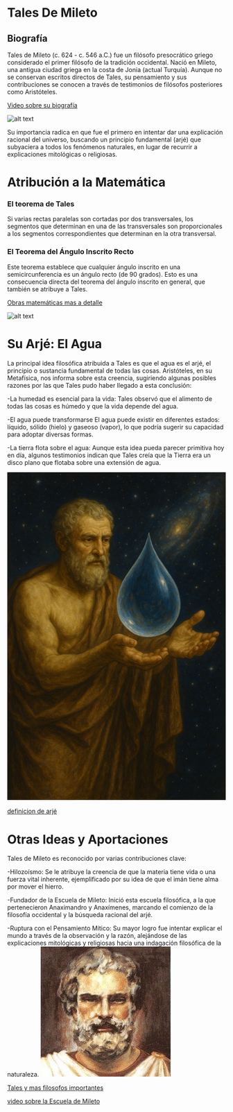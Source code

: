 # Tales De Mileto 
## Biografía

  Tales de Mileto (c. 624 - c. 546 a.C.) fue un filósofo presocrático griego considerado el primer filósofo de la tradición occidental. Nació en Mileto, una antigua ciudad griega en la costa de Jonia (actual Turquía). Aunque no se conservan escritos directos de Tales, su pensamiento y sus contribuciones se conocen a través de testimonios de filósofos posteriores como Aristóteles.

  [Video sobre su biografía](https://www.youtube.com/watch?v=72s6NoDLaEg)


![alt text]([image-4tf.png](https://github.com/gonzalopelizzari/MarkdownGuideBookProject/blob/main/foto/tales-3tf.png))

Su importancia radica en que fue el primero en intentar dar una explicación racional del universo, buscando un principio fundamental (arjé) que subyaciera a todos los fenómenos naturales, en lugar de recurrir a explicaciones mitológicas o religiosas.


# Atribución a la Matemática

### El teorema de Tales
 Si varias rectas paralelas son cortadas por dos transversales, los segmentos que determinan en una de las transversales son proporcionales a los segmentos correspondientes que determinan en la otra transversal.
 
 ### El Teorema del Ángulo Inscrito Recto
  Este teorema establece que cualquier ángulo inscrito en una semicircunferencia es un ángulo recto (de 90 grados). Esto es una consecuencia directa del teorema del ángulo inscrito en general, que también se atribuye a Tales.

[Obras matemáticas mas a detalle](<https://virtual.uptc.edu.co/ova/estadistica/docs/autores/pag/mat/Thales-1.asp.htm#:~:text=Thales%20de%20Mileto%20(624%20a.C.,organizaci%C3%B3n%20racional%20de%20las%20matem%C3%A1ticas.>)



![alt text](tales-3tf.png)


# Su Arjé: El Agua

La principal idea filosófica atribuida a Tales es que el agua es el arjé, el principio o sustancia fundamental de todas las cosas. Aristóteles, en su Metafísica, nos informa sobre esta creencia, sugiriendo algunas posibles razones por las que Tales pudo haber llegado a esta conclusión:

-La humedad es esencial para la vida: Tales observó que el alimento de todas las cosas es húmedo y que la vida depende del agua.

-El agua puede transformarse
 El agua puede existir en diferentes estados: líquido, sólido (hielo) y gaseoso (vapor), lo que podría sugerir su capacidad para adoptar diversas formas.

-La tierra flota sobre el agua: Aunque esta idea pueda parecer primitiva hoy en día, algunos testimonios indican que Tales creía que la Tierra era un disco plano que flotaba sobre una extensión de agua.

![alt text](image-1tf.png)

[definicion de arjé](https://es.wikipedia.org/wiki/Arch%C3%A9)

# Otras Ideas y Aportaciones

Tales de Mileto es reconocido por varias contribuciones clave:

-Hilozoísmo: Se le atribuye la creencia de que la materia tiene vida o una fuerza vital inherente, ejemplificado por su idea de que el imán tiene alma por mover el hierro.

-Fundador de la Escuela de Mileto: Inició esta escuela filosófica, a la que pertenecieron Anaximandro y Anaxímenes, marcando el comienzo de la filosofía occidental y la búsqueda racional del arjé.

-Ruptura con el Pensamiento Mítico: Su mayor logro fue intentar explicar el mundo a través de la observación y la razón, alejándose de las explicaciones mitológicas y religiosas hacia una indagación filosófica de la naturaleza.
![alt text](image-2tf.png)

[Tales y mas filosofos importantes](https://www.britannica.com/topic/Greek-philosophy/The-seminal-thinkers-of-Greek-philosophy)

[video sobre la Escuela de Mileto](https://www.youtube.com/watch?v=XpcA1Cw-qwQ)
